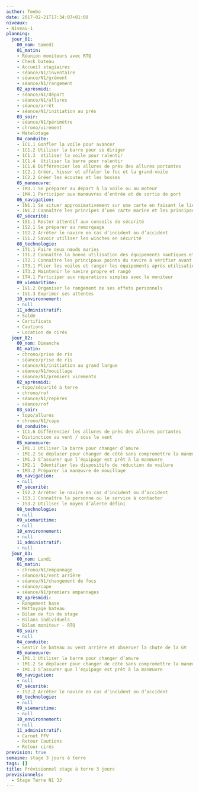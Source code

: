 ```yaml
---
author: Teebo
date: 2017-02-21T17:34:07+01:00
niveaux:
- Niveau-1
planning:
  jour_01:
    00_nom: Samedi
    01_matin:
    - Réunion moniteurs avec RTQ
    - Check bateau
    - Accueil stagiaires
    - séance/N1/inventaire
    - séance/N1/grément
    - séance/N1/rangement
    02_aprèsmidi:
    - séance/N1/départ
    - séance/N1/allures
    - séance/arrêt
    - séance/N1/initiation au près
    03_soir:
    - séance/N1/périmètre
    - chrono/virement
    - Matelotage
    04_conduite:
    - 1C1.1 Gonfler la voile pour avancer
    - 1C1.2 Utiliser la barre pour se diriger
    - 1C1.3  Utiliser la voile pour ralentir
    - 1C1.4  Utiliser la barre pour ralentir
    - 1C1.6 Différencier les allures de près des allures portantes
    - 1C2.1 Gréer, hisser et affaler le foc et la grand-voile
    - 1C2.2 Gréer les écoutes et les bosses
    05_manoeuvre:
    - 1M3.1 Se préparer au départ à la voile ou au moteur
    - 1M4.1 Participer aux manœuvres d’entrée et de sortie de port
    06_navigation:
    - 1N1.1 Se situer approximativement sur une carte en faisant le lien avec le paysage
    - 1N1.2 Connaître les principes d’une carte marine et les principaux symboles
    07_sécurité:
    - 1S1.1 Rester attentif aux conseils de sécurité
    - 1S2.1 Se préparer au remorquage
    - 1S2.2 Arrêter le navire en cas d’incident ou d’accident
    - 1S1.2 Savoir utiliser les winches en sécurité
    08_technologie:
    - 1T1.1 Faire deux nœuds marins
    - 1T1.2 Connaître la bonne utilisation des équipements nautiques et de vie à bord
    - 1T2.1 Connaître les principaux points du navire à vérifier avant une navigation
    - 1T3.1 Plier les voiles et ranger les équipements après utilisation
    - 1T3.2 Maintenir le navire propre et rangé
    - 1T4.1 Participer aux réparations simples avec le moniteur
    09_viemaritime:
    - 1V1.2 Organiser le rangement de ses effets personnels
    - 1V1.3 Exprimer ses attentes
    10_environnement:
    - null
    11_administratif:
    - Solde
    - Certificats
    - Cautions
    - Location de cirés
  jour_02:
    00_nom: Dimanche
    01_matin:
    - chrono/prise de ris
    - séance/prise de ris
    - séance/N1/initiation au grand largue
    - séance/N1/mouillage
    - séance/N1/premiers virements
    02_aprèsmidi:
    - topo/sécurité à terre
    - chrono/rof
    - séance/N1/repères
    - séance/rof
    03_soir:
    - topo/allures
    - chrono/N1/cape
    04_conduite:
    - 1C1.6 Différencier les allures de près des allures portantes
    - Distinction au vent / sous le vent
    05_manoeuvre:
    - 1M1.1 Utiliser la barre pour changer d’amure
    - 1M1.2 Se déplacer pour changer de côté sans compromettre la manœuvre
    - 1M1.3 S’assurer que l’équipage est prêt à la manœuvre
    - 1M2.1  Identifier les dispositifs de réduction de voilure
    - 1M3.2 Préparer la manœuvre de mouillage
    06_navigation:
    - null
    07_sécurité:
    - 1S2.2 Arrêter le navire en cas d’incident ou d’accident
    - 1S3.1 Connaître la personne ou le service à contacter
    - 1S3.2 Utiliser le moyen d’alerte défini
    08_technologie:
    - null
    09_viemaritime:
    - null
    10_environnement:
    - null
    11_administratif:
    - null
  jour_03:
    00_nom: Lundi
    01_matin:
    - chrono/N1/empannage
    - séance/N1/vent arrière
    - séance/N1/changement de focs
    - séance/cape
    - séance/N1/premiers empannages
    02_aprèsmidi:
    - Rangement base
    - Nettoyage bateau
    - Bilan de fin de stage
    - Bilans individuels
    - Bilan moniteur - RTQ
    03_soir:
    - null
    04_conduite:
    - Sentir le bateau au vent arrière et observer la chute de la GV
    05_manoeuvre:
    - 1M1.1 Utiliser la barre pour changer d’amure
    - 1M1.2 Se déplacer pour changer de côté sans compromettre la manœuvre
    - 1M1.3 S’assurer que l’équipage est prêt à la manœuvre
    06_navigation:
    - null
    07_sécurité:
    - 1S2.2 Arrêter le navire en cas d’incident ou d’accident
    08_technologie:
    - null
    09_viemaritime:
    - null
    10_environnement:
    - null
    11_administratif:
    - Carnet FFV
    - Retour Cautions
    - Retour cirés
prevision: true
semaine: stage 3 jours à terre
tags: []
title: Prévisionnel stage à terre 3 jours
previsionnels:
  - Stage Terre N1 3J
---
```

